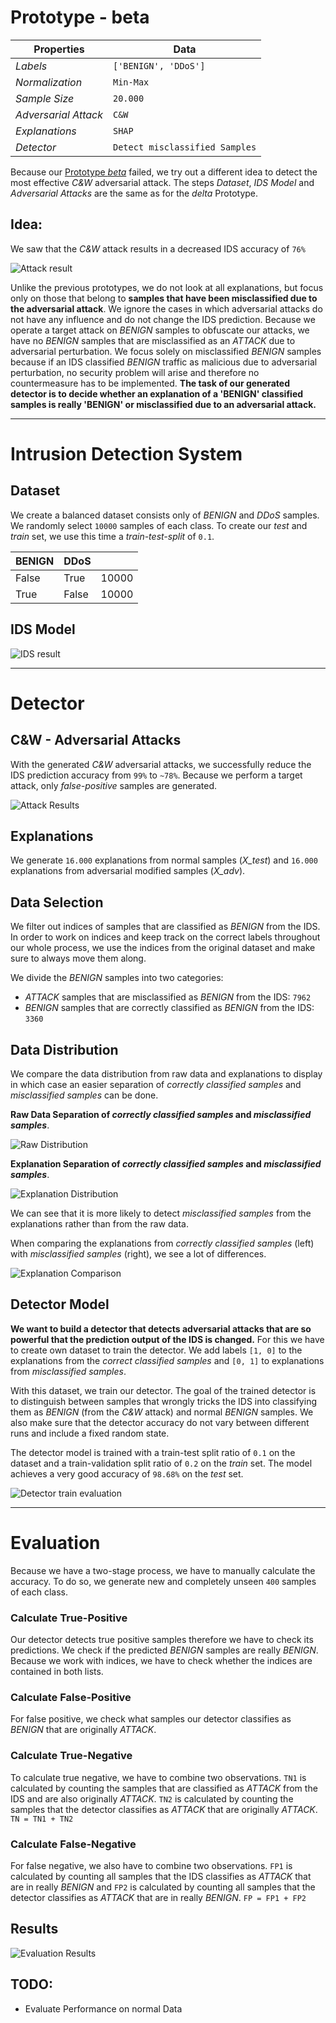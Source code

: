 # Prototype - beta

| Properties           | Data                 |
| -------------------- | -------------------- |
| *Labels*             | `['BENIGN', 'DDoS']` |
| *Normalization*      | `Min-Max`            |
| *Sample Size*        | `20.000`               |
| *Adversarial Attack* | `C&W`               |
| *Explanations*       | `SHAP`               |
| *Detector*           | `Detect misclassified Samples`|


Because our [Prototype *beta*](Prototype%20-%20beta.md) failed, we try out a different idea to detect the most effective *C&W* adversarial attack. The steps *Dataset*, *IDS Model* and *Adversarial Attacks* are the same as for the *delta* Prototype.

## Idea:

We saw that the *C&W* attack results in a decreased IDS accuracy of `76%`

![Attack result](images/beta_attack_results_cw.png)

Unlike the previous prototypes, we do not look at all explanations, but focus only on those that belong to **samples that have been misclassified due to the adversarial attack**. We ignore the cases in which adversarial attacks do not have any influence and do not change the IDS prediction. Because we operate a target attack on *BENIGN* samples to obfuscate our attacks, we have no *BENIGN* samples that are misclassified as an *ATTACK* due to adversarial perturbation. We focus solely on misclassified *BENIGN* samples because if an IDS classified *BENIGN* traffic as malicious due to adversarial perturbation, no security problem will arise and therefore no countermeasure has to be implemented. **The task of our generated detector is to decide whether an explanation of a 'BENIGN' classified samples is really 'BENIGN' or misclassified due to an adversarial attack.**

---
# Intrusion Detection System

## Dataset

We create a balanced dataset consists only of *BENIGN* and *DDoS* samples.  We randomly select `10000` samples of each class. To create our *test* and *train* set, we use this time a *train-test-split* of `0.1`.

| BENIGN | DDoS  |      |
| ------ | ----- | ---- |
| False  | True  | 10000 |
| True   | False | 10000 |

## IDS Model

![IDS result](images/delta/ids_acc.png)

--- 
# Detector
## C&W - Adversarial Attacks

With the generated *C&W* adversarial attacks, we successfully reduce the IDS prediction accuracy from `99%` to `~78%`. Because we perform a target attack, only *false-positive* samples are generated.

![Attack Results](images/delta/attack_results.png)


## Explanations

We generate `16.000` explanations from normal samples (*X_test*) and `16.000` explanations from adversarial modified samples (*X_adv*).


## Data Selection

We filter out indices of samples that are classified as *BENIGN* from the IDS. In order to work on indices and keep track on the correct labels throughout our whole process, we use the indices from the original dataset and make sure to always move them along.

We divide the *BENIGN* samples into two categories:
- *ATTACK* samples that are misclassified as *BENIGN* from the IDS: `7962`
- *BENIGN* samples that are correctly classified as *BENIGN* from the IDS: `3360`


## Data Distribution

We compare the data distribution from raw data and explanations to display in which case an easier separation of *correctly classified samples* and *misclassified samples* can be done.

**Raw Data Separation of *correctly classified samples* and *misclassified samples***.

![Raw Distribution](images/delta/raw_separation.png) 

**Explanation Separation of *correctly classified samples* and *misclassified samples***.

![Explanation Distribution](images/delta/explanation_separation.png)

We can see that it is more likely to detect *misclassified samples* from the explanations rather than from the raw data.

When comparing the explanations from *correctly classified samples* (left) with *misclassified samples* (right), we see a lot of differences.

![Explanation Comparison](images/delta/xai_comparison.png)


## Detector Model

**We want to build a detector that detects adversarial attacks that are so powerful that the prediction output of the IDS is changed.** For this we have to create own dataset to train the detector. We add labels `[1, 0]` to the explanations from the *correct classified samples* and `[0, 1]` to explanations from *misclassified samples*. 

With this dataset, we train our detector. The goal of the trained detector is to distinguish between samples that wrongly tricks the IDS into classifying them as *BENIGN* (from the *C&W* attack) and normal *BENIGN* samples. We also make sure that the detector accuracy do not vary between different runs and include a fixed random state.

The detector model is trained with a train-test split ratio of `0.1` on the dataset and a train-validation split ratio of `0.2` on the *train* set. The model achieves a very good accuracy of `98.68%` on the *test* set.

![Detector train evaluation](images/delta/detector_result.png)

---
# Evaluation

Because we have a two-stage process, we have to manually calculate the accuracy. To do so, we generate new and completely unseen `400` samples of each class.

### Calculate True-Positive
Our detector detects true positive samples therefore we have to check its predictions. We check if the predicted *BENIGN* samples are really *BENIGN*. Because we work with indices, we have to check whether the indices are contained in both lists.

### Calculate False-Positive
For false positive, we check what samples our detector classifies as *BENIGN* that are originally *ATTACK*.

### Calculate True-Negative
To calculate true negative, we have to combine two observations. `TN1` is calculated by counting the samples that are classified as *ATTACK* from the IDS and are also originally *ATTACK*. `TN2` is calculated by counting the samples that the detector classifies as *ATTACK* that are originally *ATTACK*. `TN = TN1 + TN2`

### Calculate False-Negative
For false negative, we also have to combine two observations. `FP1` is calculated by counting all samples that the IDS classifies as *ATTACK* that are in really *BENIGN* and `FP2` is calculated by counting all samples that the detector classifies as *ATTACK* that are in really *BENIGN*. `FP = FP1 + FP2`

## Results

![Evaluation Results](images/delta/results.png)

## TODO:
- Evaluate Performance on normal Data